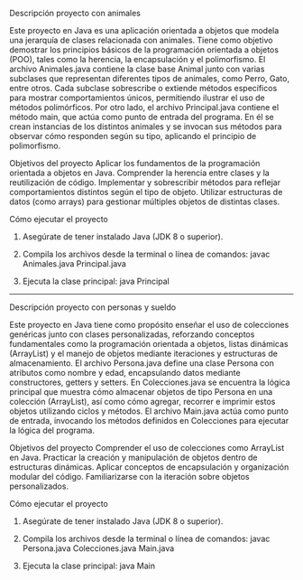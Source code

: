 Descripción proyecto con animales

Este proyecto en Java es una aplicación orientada a objetos que modela una jerarquía de clases relacionada con animales. Tiene como objetivo demostrar los principios básicos de la programación orientada a objetos (POO), tales como la herencia, la encapsulación y el polimorfismo.
El archivo Animales.java contiene la clase base Animal junto con varias subclases que representan diferentes tipos de animales, como Perro, Gato, entre otros. Cada subclase sobrescribe o extiende métodos específicos para mostrar comportamientos únicos, permitiendo ilustrar el uso de métodos polimórficos.
Por otro lado, el archivo Principal.java contiene el método main, que actúa como punto de entrada del programa. En él se crean instancias de los distintos animales y se invocan sus métodos para observar cómo responden según su tipo, aplicando el principio de polimorfismo.

Objetivos del proyecto
Aplicar los fundamentos de la programación orientada a objetos en Java.
Comprender la herencia entre clases y la reutilización de código.
Implementar y sobrescribir métodos para reflejar comportamientos distintos según el tipo de objeto.
Utilizar estructuras de datos (como arrays) para gestionar múltiples objetos de distintas clases.

Cómo ejecutar el proyecto
1. Asegúrate de tener instalado Java (JDK 8 o superior).
   
2. Compila los archivos desde la terminal o línea de comandos:
javac Animales.java Principal.java

3. Ejecuta la clase principal:
java Principal

------------------------------------------------------------------------------------------------------------------------------------------------------------------------------------------------------------------------------------------------------------------------------------------------------------------

Descripción proyecto con personas y sueldo

Este proyecto en Java tiene como propósito enseñar el uso de colecciones genéricas junto con clases personalizadas, reforzando conceptos fundamentales como la programación orientada a objetos, listas dinámicas (ArrayList) y el manejo de objetos mediante iteraciones y estructuras de almacenamiento.
El archivo Persona.java define una clase Persona con atributos como nombre y edad, encapsulando datos mediante constructores, getters y setters.
En Colecciones.java se encuentra la lógica principal que muestra cómo almacenar objetos de tipo Persona en una colección (ArrayList), así como cómo agregar, recorrer e imprimir estos objetos utilizando ciclos y métodos.
El archivo Main.java actúa como punto de entrada, invocando los métodos definidos en Colecciones para ejecutar la lógica del programa.

Objetivos del proyecto
Comprender el uso de colecciones como ArrayList en Java.
Practicar la creación y manipulación de objetos dentro de estructuras dinámicas.
Aplicar conceptos de encapsulación y organización modular del código.
Familiarizarse con la iteración sobre objetos personalizados.

Cómo ejecutar el proyecto
1. Asegúrate de tener instalado Java (JDK 8 o superior).
   
2. Compila los archivos desde la terminal o línea de comandos:
   javac Persona.java Colecciones.java Main.java

3. Ejecuta la clase principal:
java Main
